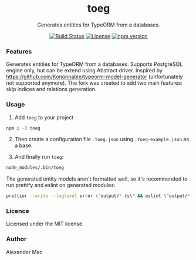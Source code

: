 <p align="center">
  <h1 align="center">toeg</h1>
  <p align="center">Generates entities for TypeORM from a databases.</p>
  <p align="center">
    <a href="https://github.com/AlexanderMac/toeg/actions/workflows/ci.yml"><img src="https://github.com/alexandermac/toeg/actions/workflows/ci.yml/badge.svg" alt="Build Status"></a>
    <!--<a href="https://codecov.io/gh/AlexanderMac/toeg"><img src="https://codecov.io/gh/AlexanderMac/toeg/branch/master/graph/badge.svg" alt="Code Coverage"></a>-->
    <a href="LICENSE"><img src="https://img.shields.io/github/license/alexandermac/toeg.svg" alt="License"></a>
    <a href="https://badge.fury.io/js/toeg"><img src="https://badge.fury.io/js/toeg.svg" alt="npm version"></a>
  </p>
</p>

### Features
Generates entities for TypeORM from a databases. Supports PostgreSQL engine only, but can be extend using Abstract driver.
Inspired by https://github.com/Kononnable/typeorm-model-generator (unfortunately not supported anymore). The fork was created to add two main features: skip indices and relations generation.

### Usage
1. Add `toeg` to your project
```sh
npm i -D toeg
```

2. Then create a configuration file `.toeg.json` using `.toeg-example.json` as a base.

3. And finally run `toeg`:
```sh
node_modules/.bin/toeg
```

The generated entity models aren't formatted well, so it's recommended to run prettify and eslint on generated modules:
```sh
prettier --write --loglevel error \"output/*.ts\" && eslint \"output/*.ts\" --fix --quiet
```

### Licence
Licensed under the MIT license.

### Author
Alexander Mac

